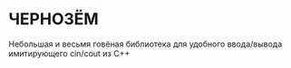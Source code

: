# ЧЕРНОЗЁМ

Небольшая и весьмя говёная библиотека для удобного ввода/вывода имитирующего сin/cout из C++
